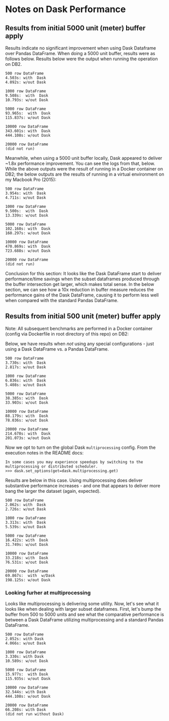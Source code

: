 # Notes on Dask Performance

## Results from initial 5000 unit (meter) buffer apply
Results indicate no significant improvement when using Dask Dataframe over Pandas DataFrame. When doing a 5000 unit buffer, results were as follows below. Results below were the output when running the operation on DB2.
```
500 row DataFrame
4.503s: with  Dask
4.092s: w/out Dask

1000 row DataFrame
9.508s:  with  Dask
10.793s: w/out Dask

5000 row DataFrame
93.965s:  with  Dask
115.837s: w/out Dask

10000 row DataFrame
343.601s: with  Dask
444.108s: w/out Dask

20000 row DataFrame
(did not run)
```

Meanwhile, when using a 5000 unit buffer locally, Dask appeared to deliver ~1.8x performance improvement. You can see the logs from that, below. While the above outputs were the result of running in a Docker container on DB2; the below outputs are the results of running in a virtual environment on my Macbook Pro (2015):
```
500 row DataFrame
3.954s: with  Dask
4.711s: w/out Dask

1000 row DataFrame
9.500s:  with  Dask
13.339s: w/out Dask

5000 row DataFrame
102.168s: with  Dask
160.297s: w/out Dask

10000 row DataFrame
470.869s: with  Dask
723.688s: w/out Dask

20000 row DataFrame
(did not run)
```

Conclusion for this section: It looks like the Dask DataFrame start to deliver performance/time savings when the subset dataframes produced through the buffer intersection get larger, which makes total sense. In the below section, we can see how a 10x reduction in buffer measure reduces the performance gains of the Dask DataFrame, causing it to perform less well when compared with the standard Pandas DataFrame.

## Results from initial 500 unit (meter) buffer apply
Note: All subsequent benchmarks are performed in a Docker container (config via Dockerfile in root directory of this repo) on DB2:

Below, we have results when *not* using any special configurations - just using a Dask DataFrame vs. a Pandas DataFrame.
```
500 row DataFrame
3.730s: with  Dask
2.817s: w/out Dask

1000 row DataFrame
6.836s: with  Dask
5.408s: w/out Dask

5000 row DataFrame
38.385s: with  Dask
33.903s: w/out Dask

10000 row DataFrame
88.179s: with  Dask
78.036s: w/out Dask

20000 row DataFrame
214.678s: with  Dask
201.073s: w/out Dask
```

Now we opt to turn on the global Dask `multiprocessing` config. From the execution notes in the README docs:
```
In some cases you may experience speedups by switching to the multiprocessing or distributed scheduler.
>>> dask.set_options(get=dask.multiprocessing.get)
```

Results are below in this case. Using multiprocessing does deliver substantive performance increases - and one that appears to deliver more bang the larger the dataset (again, expected).
```
500 row DataFrame
2.062s: with  Dask
2.726s: w/out Dask

1000 row DataFrame
3.313s: with  Dask
5.539s: w/out Dask

5000 row DataFrame
16.422s: with  Dask
31.749s: w/out Dask

10000 row DataFrame
33.218s: with  Dask
76.531s: w/out Dask

20000 row DataFrame
69.867s:  with  w/Dask
198.125s: w/out Dask
```

### Looking furher at multiprocessing
Looks like multiprocessing is delivering some utility. Now, let's see what it looks like when dealing with larger subset dataframes. First, let's bump the buffer from 500 to 5000 units and see what the comparative performance is between a Dask DataFrame utilizing multiprocessing and a standard Pandas DataFrame.
```
500 row DataFrame
2.052s: with Dask
4.066s: w/out Dask

1000 row DataFrame
3.330s: with Dask
10.589s: w/out Dask

5000 row DataFrame
15.977s:  with Dask
115.935s: w/out Dask

10000 row DataFrame
32.544s: with Dask
444.108s: w/out Dask

20000 row DataFrame
66.208s: with Dask
(did not run without Dask)
```
